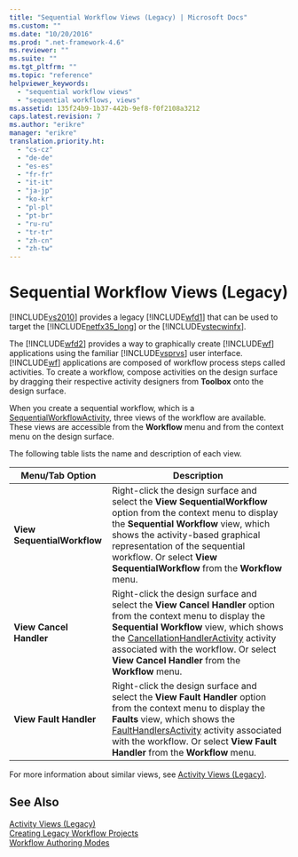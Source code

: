 ```yaml
---
title: "Sequential Workflow Views (Legacy) | Microsoft Docs"
ms.custom: ""
ms.date: "10/20/2016"
ms.prod: ".net-framework-4.6"
ms.reviewer: ""
ms.suite: ""
ms.tgt_pltfrm: ""
ms.topic: "reference"
helpviewer_keywords: 
  - "sequential workflow views"
  - "sequential workflows, views"
ms.assetid: 135f24b9-1b37-442b-9ef8-f0f2108a3212
caps.latest.revision: 7
ms.author: "erikre"
manager: "erikre"
translation.priority.ht: 
  - "cs-cz"
  - "de-de"
  - "es-es"
  - "fr-fr"
  - "it-it"
  - "ja-jp"
  - "ko-kr"
  - "pl-pl"
  - "pt-br"
  - "ru-ru"
  - "tr-tr"
  - "zh-cn"
  - "zh-tw"
---
```

# Sequential Workflow Views (Legacy)
[!INCLUDE[vs2010](../code-quality/includes/vs2010_md.md)] provides a legacy [!INCLUDE[wfd1](../workflow-designer/includes/wfd1_md.md)] that can be used to target the [!INCLUDE[netfx35_long](../workflow-designer/includes/netfx35_long_md.md)] or the [!INCLUDE[vstecwinfx](../workflow-designer/includes/vstecwinfx_md.md)].  
  
 The [!INCLUDE[wfd2](../workflow-designer/includes/wfd2_md.md)] provides a way to graphically create [!INCLUDE[wf](../workflow-designer/includes/wf_md.md)] applications using the familiar [!INCLUDE[vsprvs](../code-quality/includes/vsprvs_md.md)] user interface. [!INCLUDE[wf](../workflow-designer/includes/wf_md.md)] applications are composed of workflow process steps called activities. To create a workflow, compose activities on the design surface by dragging their respective activity designers from **Toolbox** onto the design surface.  
  
 When you create a sequential workflow, which is a [SequentialWorkflowActivity](http://go.microsoft.com/fwlink?LinkID=65040), three views of the workflow are available. These views are accessible from the **Workflow** menu and from the context menu on the design surface.  
  
 The following table lists the name and description of each view.  
  
|Menu/Tab Option|Description|  
|----------------------|-----------------|  
|**View SequentialWorkflow**|Right-click the design surface and select the **View SequentialWorkflow** option from the context menu to display the **Sequential Workflow** view, which shows the activity-based graphical representation of the sequential workflow. Or select **View SequentialWorkflow** from the **Workflow** menu.|  
|**View Cancel Handler**|Right-click the design surface and select the **View Cancel Handler** option from the context menu to display the **Sequential Workflow** view, which shows the [CancellationHandlerActivity](http://go.microsoft.com/fwlink?LinkID=65050) activity associated with the workflow. Or select **View Cancel Handler** from the **Workflow** menu.|  
|**View Fault Handler**|Right-click the design surface and select the **View Fault Handler** option from the context menu to display the **Faults** view, which shows the [FaultHandlersActivity](http://go.microsoft.com/fwlink?LinkID=65055) activity associated with the workflow. Or select **View Fault Handler** from the **Workflow** menu.|  
  
 For more information about similar views, see [Activity Views (Legacy)](../workflow-designer/activity-views--legacy-.md).  
  
## See Also  
 [Activity Views (Legacy)](../workflow-designer/activity-views--legacy-.md)   
 [Creating Legacy Workflow Projects](../workflow-designer/creating-legacy-workflow-projects.md)   
 [Workflow Authoring Modes](http://go.microsoft.com/fwlink?LinkID=65014)